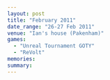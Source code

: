 ```yaml
---
layout: post
title: "February 2011"
date_range: "26-27 Feb 2011"
venue: "Ian's house (Pakenham)"
games:
  - "Unreal Tournament GOTY"
  - "ReVolt"
memories:
summary: 
---
```

